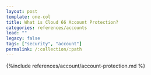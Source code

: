 ```yaml
---
layout: post
template: one-col
title: What is Cloud 66 Account Protection?
categories: references/accounts
lead: ""
legacy: false
tags: ["security", "account"]
permalink: /:collection/:path
---
```



{%include references/account/account-protection.md %}
